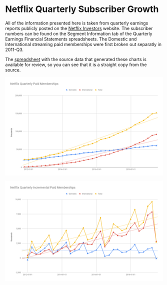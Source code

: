 # Netflix Quarterly Subscriber Growth

All of the information presented here is taken from quarterly earnings reports publicly posted on
the [Netflix Investors] website. The subscriber numbers can be found on the Segment Information
tab of the Quarterly Earnings Financial Statements spreadsheets. The Domestic and International
streaming paid memberships were first broken out separatly in 2011-Q3.

The [spreadsheet] with the source data that generated these charts is available for review, so you
can see that it is a straight copy from the source.

[Netflix Investors]: https://www.netflixinvestor.com/financials/quarterly-earnings/default.aspx
[spreadsheet]: https://docs.google.com/spreadsheets/d/14kGRCkKrZktf34WmGrcAJb8TqbeCGPrK6o48oTfzezM/edit?usp=sharing

<img
    alt="Netflix Quarterly Paid Memberships"
    src="../../images/nflx-memberships.png"
    title="Netflix Quarterly Paid Memberships" />

<img
    alt="Netflix Quarterly Incremental Paid Memberships"
    src="../../images/nflx-incremental-memberships.png"
    title="Netflix Quarterly Incremental Paid Memberships" />

